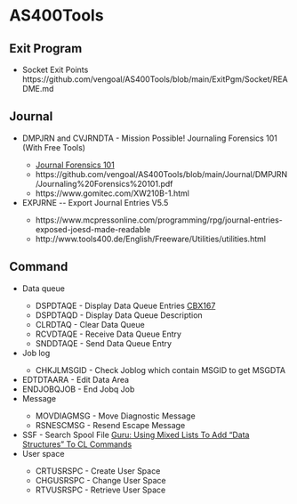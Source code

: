 # AS400Tools

## Exit Program
<ul>
  <li>Socket Exit Points<br />
      https://github.com/vengoal/AS400Tools/blob/main/ExitPgm/Socket/README.md</li>
</ul>

## Journal
<ul>
  <li>DMPJRN and CVJRNDTA - Mission Possible! Journaling Forensics 101 (With Free Tools)</li>
  <ul>
    <li><a href="https://www.itjungle.com/2013/03/06/fhg030613-story01/">Journal Forensics 101</a></li>
    <li>https://github.com/vengoal/AS400Tools/blob/main/Journal/DMPJRN/Journaling%20Forensics%20101.pdf</li>
    <li>https://www.gomitec.com/XW210B-1.html</li>
  </ul>
  <li>EXPJRNE -- Export Journal Entries V5.5</li>
  <ul>
    <li>https://www.mcpressonline.com/programming/rpg/journal-entries-exposed-joesd-made-readable</li>
    <li>http://www.tools400.de/English/Freeware/Utilities/utilities.html</li>
  </ul>
</ul>

## Command
<ul>
  <li>Data queue</li>
  <ul>
    <li>DSPDTAQE - Display Data Queue Entries <a href="https://github.com/vengoal/CF_API_CBX/tree/main/CBX167" target="_blank">CBX167</a></li>
  <li>DSPDTAQD - Display Data Queue Description</li>
  <li>CLRDTAQ  - Clear Data Queue</li>
  <li>RCVDTAQE - Receive Data Queue Entry</li>
  <li>SNDDTAQE - Send Data Queue Entry</li>
  </ul>
  <li>Job log</li>
  <ul>
  <li>CHKJLMSGID - Check Joblog which contain MSGID to get MSGDTA</li>
  </ul>
  <li>EDTDTAARA  - Edit Data Area</li>
  <li>ENDJOBQJOB - End Jobq Job</li>
   <li>Message</li>
   <ul>
    <li>MOVDIAGMSG - Move Diagnostic Message</li>
    <li>RSNESCMSG - Resend Escape Message</li>
  </ul>
  <li>SSF - Search Spool File <a href="https://www.itjungle.com/2024/01/15/guru-using-mixed-lists-to-add-data-structures-to-cl-commands/">Guru: Using Mixed Lists To Add “Data Structures” To CL Commands</a></li>
  <li>User space</li>
   <ul>
    <li>CRTUSRSPC - Create User Space</li>
    <li>CHGUSRSPC - Change User Space</li>
    <li>RTVUSRSPC - Retrieve User Space</li>
  </ul>
</ul>
